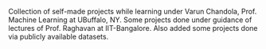 Collection of self-made projects while learning under Varun Chandola, Prof. Machine Learning at UBuffalo, NY.
Some projects done under guidance of lectures of Prof. Raghavan at IIT-Bangalore.
Also added some projects done via publicly available datasets.
